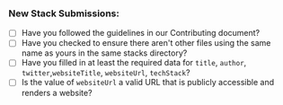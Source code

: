 ### New Stack Submissions:

- [ ] Have you followed the guidelines in our Contributing document?
- [ ] Have you checked to ensure there aren't other files using the same name as yours in the same stacks directory?
- [ ] Have you filled in at least the required data for  `title`, `author`, `twitter`,`websiteTitle`, `websiteUrl`, `techStack`?
- [ ] Is the value of `websiteUrl` a valid URL that is publicly accessible and renders a website?
